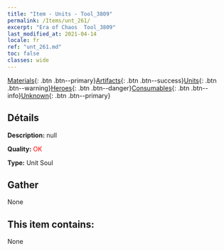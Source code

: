 ```yaml
---
title: "Item - Units - Tool_3809"
permalink: /Items/unt_261/
excerpt: "Era of Chaos  Tool_3809"
last_modified_at: 2021-04-14
locale: fr
ref: "unt_261.md"
toc: false
classes: wide
---
```

 [Materials](/fr/Items/){: .btn .btn--primary}[Artifacts](/fr/Items/Artifacts/){: .btn .btn--success}[Units](/fr/Items/Units/){: .btn .btn--warning}[Heroes](/fr/Items/Heroes/){: .btn .btn--danger}[Consumables](/fr/Items/Consumables/){: .btn .btn--info}[Unknown](/fr/Items/Unknown/){: .btn .btn--primary}

## Détails
 **Description:** null

 **Quality:** <span style="color: #FF0000">OK</span>

 **Type:** Unit Soul

## Gather

  None

## This item contains:

  None

